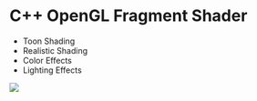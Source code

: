 # C++ OpenGL Fragment Shader

- Toon Shading
- Realistic Shading
- Color Effects
- Lighting Effects

![](FragmentShader.gif)

